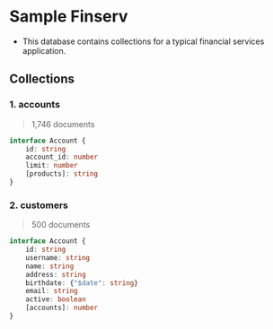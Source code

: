 # Sample Finserv
- This database contains collections for a typical financial services application.


## Collections

### 1. accounts
> 1,746 documents
```typescript
interface Account {
    id: string
    account_id: number
    limit: number
    [products]: string
}
```

### 2. customers
> 500 documents
```typescript
interface Account {
    id: string
    username: string
    name: string
    address: string
    birthdate: {"$date": string}
    email: string
    active: boolean
    [accounts]: number
}
```
